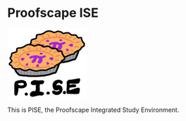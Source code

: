 # Proofscape ISE

![PISE](./src/img/logo/pies_pise_178x159.png)

This is PISE, the Proofscape Integrated Study Environment.
